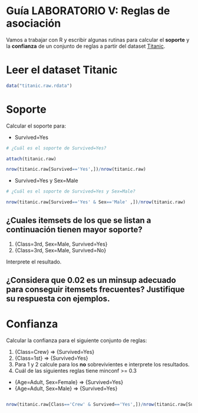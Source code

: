 # Guía LABORATORIO V: Reglas de asociación

Vamos a trabajar con R y escribir algunas rutinas para calcular el __soporte__ y la __confianza__ de un conjunto de reglas a partir del dataset [Titanic](http://www.rdatamining.com/data/titanic.raw.rdata?attredirects=0&d=1).

# Leer el dataset Titanic

```r
data("titanic.raw.rdata")
```

# Soporte

Calcular el soporte para: 

 - Survived=Yes
 
 ```R
 # ¿Cuál es el soporte de Survived=Yes?

attach(titanic.raw)

nrow(titanic.raw[Survived=='Yes',])/nrow(titanic.raw)

 
 ```

 - Survived=Yes y Sex=Male
 
```R
# ¿Cuál es el soporte de Survived=Yes y Sex=Male?

nrow(titanic.raw[Survived=='Yes' & Sex=='Male' ,])/nrow(titanic.raw)

```

 
## ¿Cuales itemsets de los que se listan a continuación tienen mayor soporte?
  
  1. {Class=3rd, Sex=Male, Survived=Yes}
  2. {Class=3rd, Sex=Male, Survived=No}
 
Interprete el resultado.

## ¿Considera que 0.02 es un minsup adecuado para conseguir itemsets frecuentes? Justifique su respuesta con ejemplos.
 
# Confianza

Calcular la confianza para el siguiente conjunto de reglas:

 1. {Class=Crew} => {Survived=Yes}
 2. {Class=1st} => {Survived=Yes}
 3. Para 1 y 2 calcule para los __no__ sobrevivientes e interprete los resultados.
 4. Cuál de las siguientes reglas tiene minconf >= 0.3 
   - {Age=Adult, Sex=Female} => {Survived=Yes}
   - {Age=Adult, Sex=Male} => {Survived=Yes}
  

```R

nrow(titanic.raw[Class=='Crew' & Survived=='Yes',])/nrow(titanic.raw[Survived=='Yes',])

```


